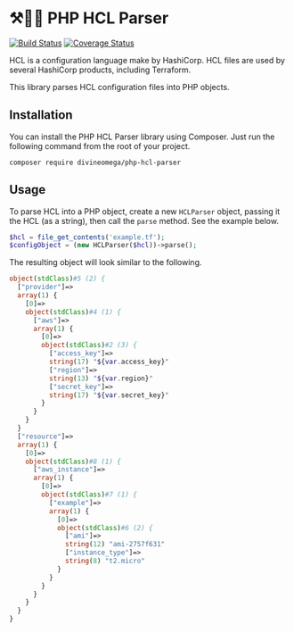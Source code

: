 # ⚒🔀🐘 PHP HCL Parser

[![Build Status](https://travis-ci.org/DivineOmega/php-hcl-parser.svg?branch=master)](https://travis-ci.org/DivineOmega/php-hcl-parser)
[![Coverage Status](https://coveralls.io/repos/github/DivineOmega/php-hcl-parser/badge.svg?branch=master)](https://coveralls.io/github/DivineOmega/php-hcl-parser?branch=master)

HCL is a configuration language make by HashiCorp. HCL files are used by several HashiCorp products,
including Terraform.

This library parses HCL configuration files into PHP objects.

## Installation

You can install the PHP HCL Parser library using Composer. Just run the following command
from the root of your project.

```
composer require divineomega/php-hcl-parser
```

## Usage

To parse HCL into a PHP object, create a new `HCLParser` object, passing it the HCL (as a string), then call the `parse` method. See the example below.

```php
$hcl = file_get_contents('example.tf');
$configObject = (new HCLParser($hcl))->parse();
```

The resulting object will look similar to the following.

```php
object(stdClass)#5 (2) {
  ["provider"]=>
  array(1) {
    [0]=>
    object(stdClass)#4 (1) {
      ["aws"]=>
      array(1) {
        [0]=>
        object(stdClass)#2 (3) {
          ["access_key"]=>
          string(17) "${var.access_key}"
          ["region"]=>
          string(13) "${var.region}"
          ["secret_key"]=>
          string(17) "${var.secret_key}"
        }
      }
    }
  }
  ["resource"]=>
  array(1) {
    [0]=>
    object(stdClass)#8 (1) {
      ["aws_instance"]=>
      array(1) {
        [0]=>
        object(stdClass)#7 (1) {
          ["example"]=>
          array(1) {
            [0]=>
            object(stdClass)#6 (2) {
              ["ami"]=>
              string(12) "ami-2757f631"
              ["instance_type"]=>
              string(8) "t2.micro"
            }
          }
        }
      }
    }
  }
}
```